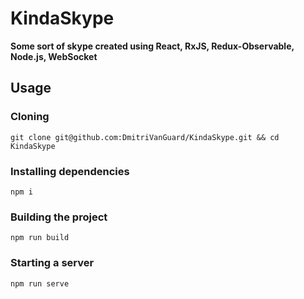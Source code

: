 # KindaSkype

**Some sort of skype created using React, RxJS, Redux-Observable, Node.js, WebSocket**

## Usage

### Cloning

```
git clone git@github.com:DmitriVanGuard/KindaSkype.git && cd KindaSkype
```

### Installing dependencies

```
npm i
```

### Building the project

```
npm run build
```

### Starting a server

```
npm run serve
```
